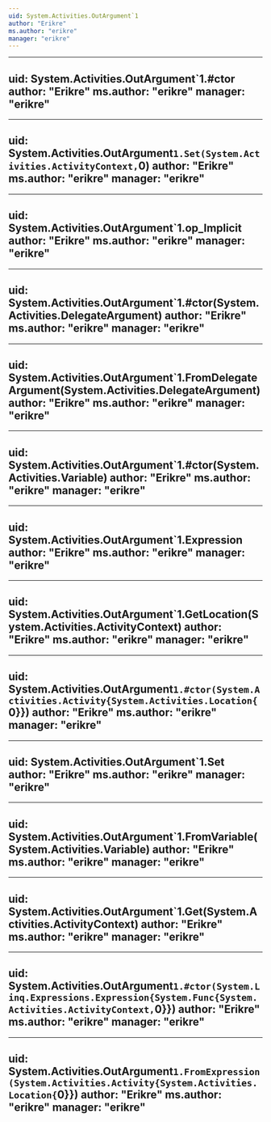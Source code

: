 ```yaml
---
uid: System.Activities.OutArgument`1
author: "Erikre"
ms.author: "erikre"
manager: "erikre"
---
```


---
uid: System.Activities.OutArgument`1.#ctor
author: "Erikre"
ms.author: "erikre"
manager: "erikre"
---

---
uid: System.Activities.OutArgument`1.Set(System.Activities.ActivityContext,`0)
author: "Erikre"
ms.author: "erikre"
manager: "erikre"
---

---
uid: System.Activities.OutArgument`1.op_Implicit
author: "Erikre"
ms.author: "erikre"
manager: "erikre"
---

---
uid: System.Activities.OutArgument`1.#ctor(System.Activities.DelegateArgument)
author: "Erikre"
ms.author: "erikre"
manager: "erikre"
---

---
uid: System.Activities.OutArgument`1.FromDelegateArgument(System.Activities.DelegateArgument)
author: "Erikre"
ms.author: "erikre"
manager: "erikre"
---

---
uid: System.Activities.OutArgument`1.#ctor(System.Activities.Variable)
author: "Erikre"
ms.author: "erikre"
manager: "erikre"
---

---
uid: System.Activities.OutArgument`1.Expression
author: "Erikre"
ms.author: "erikre"
manager: "erikre"
---

---
uid: System.Activities.OutArgument`1.GetLocation(System.Activities.ActivityContext)
author: "Erikre"
ms.author: "erikre"
manager: "erikre"
---

---
uid: System.Activities.OutArgument`1.#ctor(System.Activities.Activity{System.Activities.Location{`0}})
author: "Erikre"
ms.author: "erikre"
manager: "erikre"
---

---
uid: System.Activities.OutArgument`1.Set
author: "Erikre"
ms.author: "erikre"
manager: "erikre"
---

---
uid: System.Activities.OutArgument`1.FromVariable(System.Activities.Variable)
author: "Erikre"
ms.author: "erikre"
manager: "erikre"
---

---
uid: System.Activities.OutArgument`1.Get(System.Activities.ActivityContext)
author: "Erikre"
ms.author: "erikre"
manager: "erikre"
---

---
uid: System.Activities.OutArgument`1.#ctor(System.Linq.Expressions.Expression{System.Func{System.Activities.ActivityContext,`0}})
author: "Erikre"
ms.author: "erikre"
manager: "erikre"
---

---
uid: System.Activities.OutArgument`1.FromExpression(System.Activities.Activity{System.Activities.Location{`0}})
author: "Erikre"
ms.author: "erikre"
manager: "erikre"
---
